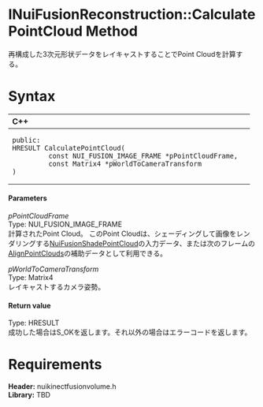 INuiFusionReconstruction::CalculatePointCloud Method  
====================================================  

再構成した3次元形状データをレイキャストすることでPoint Cloudを計算する。 <span id="syntaxSection"></span>

Syntax  
======  

<table>
<colgroup>
<col width="100%" />
</colgroup>
<thead>
<tr class="header">
<th align="left">C++</th>
</tr>
</thead>
<tbody>
<tr class="odd">
<td align="left"><pre><code>public:  
HRESULT CalculatePointCloud(  
         const NUI_FUSION_IMAGE_FRAME *pPointCloudFrame,  
         const Matrix4 *pWorldToCameraTransform  
)</code></pre></td>
</tr>
</tbody>
</table>

<span id="ID4EG"></span>
#### Parameters  

*pPointCloudFrame*    
Type: NUI\_FUSION\_IMAGE\_FRAME  
計算されたPoint Cloud。
このPoint Cloudは、シェーディングして画像をレンダリングする[NuiFusionShadePointCloud](../../../Functions/NuiFusionShadePointCloud.md)の入力データ、または次のフレームの[AlignPointClouds](AlignPointClouds_Method.md)の補助データとして利用できる。  

*pWorldToCameraTransform*    
Type: Matrix4  
レイキャストするカメラ姿勢。  

<span id="ID4EP"></span>
#### Return value  

Type: HRESULT  
成功した場合はS\_OKを返します。それ以外の場合はエラーコードを返します。  

<span id="requirements"></span>

Requirements  
============  

**Header:** nuikinectfusionvolume.h  
**Library:** TBD  



<!--Please do not edit the data in the comment block below.-->
<!--
TOCTitle : CalculatePointCloud Method
RLTitle : INuiFusionReconstruction::CalculatePointCloud Method
KeywordK : CalculatePointCloud method
KeywordK : INuiFusionReconstruction::CalculatePointCloud method
KeywordF : INuiFusionReconstruction::CalculatePointCloud
KeywordF : CalculatePointCloud
KeywordF : Microsoft.Kinect.nuikinectfusionvolume.INuiFusionReconstruction.CalculatePointCloud(NUI_FUSION_IMAGE_FRAME,Matrix4)
KeywordA : M:Microsoft.Kinect.nuikinectfusionvolume.INuiFusionReconstruction.CalculatePointCloud(NUI_FUSION_IMAGE_FRAME,Matrix4)
AssetID : M:Microsoft.Kinect.nuikinectfusionvolume.INuiFusionReconstruction.CalculatePointCloud(NUI_FUSION_IMAGE_FRAME,Matrix4)
Locale : en-us
CommunityContent : 1
APIType : Managed
APILocation : 
APIName : Microsoft.Kinect.nuikinectfusionvolume.INuiFusionReconstruction::CalculatePointCloud
TargetOS : Windows
TopicType : kbSyntax
DevLang : C++
DocSet : K4Wv2
ProjType : K4Wv2Proj
Technology : Kinect for Windows
Product : Kinect for Windows SDK v2
productversion : 20
-->
